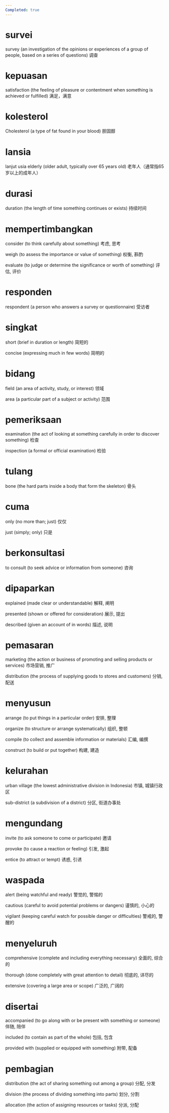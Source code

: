 ```yaml
---
Completed: true
---
```


# survei

survey (an investigation of the opinions or experiences of a group of people, based on a series of questions)
调查

# kepuasan

satisfaction (the feeling of pleasure or contentment when something is achieved or fulfilled)
满足，满意

# kolesterol

Cholesterol (a type of fat found in your blood)
胆固醇

# lansia

lanjut usia
elderly (older adult, typically over 65 years old)
老年人（通常指65岁以上的成年人）

# durasi

duration (the length of time something continues or exists)
持续时间

# mempertimbangkan

consider (to think carefully about something)
考虑, 思考

weigh (to assess the importance or value of something)
权衡, 斟酌

evaluate (to judge or determine the significance or worth of something)
评估, 评价

# responden

respondent (a person who answers a survey or questionnaire)
受访者

# singkat

short (brief in duration or length)
简短的

concise (expressing much in few words)
简明的

# bidang

field (an area of activity, study, or interest)
领域

area (a particular part of a subject or activity)
范围

# pemeriksaan

examination (the act of looking at something carefully in order to discover something)
检查

inspection (a formal or official examination)
检验

# tulang

bone (the hard parts inside a body that form the skeleton)
骨头

# cuma

only (no more than; just)
仅仅

just (simply; only)
只是

# berkonsultasi

to consult (to seek advice or information from someone)
咨询

# dipaparkan

explained (made clear or understandable)
解释, 阐明

presented (shown or offered for consideration)
展示, 提出

described (given an account of in words)
描述, 说明

# pemasaran

marketing (the action or business of promoting and selling products or services)
市场营销, 推广

distribution (the process of supplying goods to stores and customers)
分销, 配送

# menyusun

arrange (to put things in a particular order)
安排, 整理

organize (to structure or arrange systematically)
组织, 整顿

compile (to collect and assemble information or materials)
汇编, 编撰

construct (to build or put together)
构建, 建造

# kelurahan

urban village (the lowest administrative division in Indonesia)
市镇, 城镇行政区

sub-district (a subdivision of a district)
分区, 街道办事处

# mengundang

invite (to ask someone to come or participate)
邀请

provoke (to cause a reaction or feeling)
引发, 激起

entice (to attract or tempt)
诱惑, 引诱

# waspada

alert (being watchful and ready)
警觉的, 警惕的

cautious (careful to avoid potential problems or dangers)
谨慎的, 小心的

vigilant (keeping careful watch for possible danger or difficulties)
警戒的, 警醒的

# menyeluruh

comprehensive (complete and including everything necessary)
全面的, 综合的

thorough (done completely with great attention to detail)
彻底的, 详尽的

extensive (covering a large area or scope)
广泛的, 广阔的

# disertai

accompanied (to go along with or be present with something or someone)
伴随, 陪伴

included (to contain as part of the whole)
包括, 包含

provided with (supplied or equipped with something)
附带, 配备

# pembagian

distribution (the act of sharing something out among a group)
分配, 分发

division (the process of dividing something into parts)
划分, 分割

allocation (the action of assigning resources or tasks)
分派, 分配
